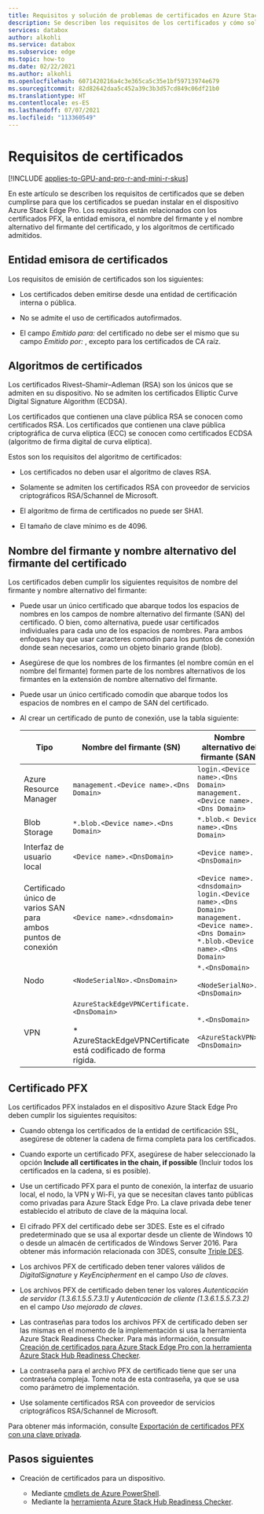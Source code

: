 ```yaml
---
title: Requisitos y solución de problemas de certificados en Azure Stack Edge Pro | Microsoft Docs
description: Se describen los requisitos de los certificados y cómo solucionar los errores de los certificados en un dispositivo Azure Stack Edge Pro.
services: databox
author: alkohli
ms.service: databox
ms.subservice: edge
ms.topic: how-to
ms.date: 02/22/2021
ms.author: alkohli
ms.openlocfilehash: 6071420216a4c3e365ca5c35e1bf59713974e679
ms.sourcegitcommit: 82d82642daa5c452a39c3b3d57cd849c06df21b0
ms.translationtype: HT
ms.contentlocale: es-ES
ms.lasthandoff: 07/07/2021
ms.locfileid: "113360549"
---
```

# <a name="certificate-requirements"></a>Requisitos de certificados

[!INCLUDE [applies-to-GPU-and-pro-r-and-mini-r-skus](../../includes/azure-stack-edge-applies-to-gpu-pro-r-mini-r-sku.md)]

En este artículo se describen los requisitos de certificados que se deben cumplirse para que los certificados se puedan instalar en el dispositivo Azure Stack Edge Pro. Los requisitos están relacionados con los certificados PFX, la entidad emisora, el nombre del firmante y el nombre alternativo del firmante del certificado, y los algoritmos de certificado admitidos.

## <a name="certificate-issuing-authority"></a>Entidad emisora de certificados

Los requisitos de emisión de certificados son los siguientes:

* Los certificados deben emitirse desde una entidad de certificación interna o pública.

* No se admite el uso de certificados autofirmados.

* El campo *Emitido para:* del certificado no debe ser el mismo que su campo *Emitido por:* , excepto para los certificados de CA raíz.


## <a name="certificate-algorithms"></a>Algoritmos de certificados

Los certificados Rivest–Shamir–Adleman (RSA) son los únicos que se admiten en su dispositivo. No se admiten los certificados Elliptic Curve Digital Signature Algorithm (ECDSA).

Los certificados que contienen una clave pública RSA se conocen como certificados RSA. Los certificados que contienen una clave pública criptográfica de curva elíptica (ECC) se conocen como certificados ECDSA (algoritmo de firma digital de curva elíptica).

Estos son los requisitos del algoritmo de certificados:

* Los certificados no deben usar el algoritmo de claves RSA.

* Solamente se admiten los certificados RSA con proveedor de servicios criptográficos RSA/Schannel de Microsoft.

* El algoritmo de firma de certificados no puede ser SHA1.

* El tamaño de clave mínimo es de 4096.

## <a name="certificate-subject-name-and-subject-alternative-name"></a>Nombre del firmante y nombre alternativo del firmante del certificado

Los certificados deben cumplir los siguientes requisitos de nombre del firmante y nombre alternativo del firmante:

* Puede usar un único certificado que abarque todos los espacios de nombres en los campos de nombre alternativo del firmante (SAN) del certificado. O bien, como alternativa, puede usar certificados individuales para cada uno de los espacios de nombres. Para ambos enfoques hay que usar caracteres comodín para los puntos de conexión donde sean necesarios, como un objeto binario grande (blob).

* Asegúrese de que los nombres de los firmantes (el nombre común en el nombre del firmante) formen parte de los nombres alternativos de los firmantes en la extensión de nombre alternativo del firmante.

* Puede usar un único certificado comodín que abarque todos los espacios de nombres en el campo de SAN del certificado.

* Al crear un certificado de punto de conexión, use la tabla siguiente:

    |Tipo |Nombre del firmante (SN)  |Nombre alternativo del firmante (SAN)  |Ejemplo de nombre de firmante |
    |---------|---------|---------|---------|
    |Azure Resource Manager|`management.<Device name>.<Dns Domain>`|`login.<Device name>.<Dns Domain>`<br>`management.<Device name>.<Dns Domain>`|`management.mydevice1.microsoftdatabox.com` |
    |Blob Storage|`*.blob.<Device name>.<Dns Domain>`|`*.blob.< Device name>.<Dns Domain>`|`*.blob.mydevice1.microsoftdatabox.com` |
    |Interfaz de usuario local| `<Device name>.<DnsDomain>`|`<Device name>.<DnsDomain>`| `mydevice1.microsoftdatabox.com` |
    |Certificado único de varios SAN para ambos puntos de conexión|`<Device name>.<dnsdomain>`|`<Device name>.<dnsdomain>`<br>`login.<Device name>.<Dns Domain>`<br>`management.<Device name>.<Dns Domain>`<br>`*.blob.<Device name>.<Dns Domain>`|`mydevice1.microsoftdatabox.com` |
    |Nodo|`<NodeSerialNo>.<DnsDomain>`|`*.<DnsDomain>`<br><br>`<NodeSerialNo>.<DnsDomain>`|`mydevice1.microsoftdatabox.com` |
    |VPN|`AzureStackEdgeVPNCertificate.<DnsDomain>`<br><br> * AzureStackEdgeVPNCertificate está codificado de forma rígida.  | `*.<DnsDomain>`<br><br>`<AzureStackVPN>.<DnsDomain>` | `edgevpncertificate.microsoftdatabox.com`|
    
## <a name="pfx-certificate"></a>Certificado PFX

Los certificados PFX instalados en el dispositivo Azure Stack Edge Pro deben cumplir los siguientes requisitos:

* Cuando obtenga los certificados de la entidad de certificación SSL, asegúrese de obtener la cadena de firma completa para los certificados.

* Cuando exporte un certificado PFX, asegúrese de haber seleccionado la opción **Include all certificates in the chain, if possible** (Incluir todos los certificados en la cadena, si es posible).

* Use un certificado PFX para el punto de conexión, la interfaz de usuario local, el nodo, la VPN y Wi-Fi, ya que se necesitan claves tanto públicas como privadas para Azure Stack Edge Pro. La clave privada debe tener establecido el atributo de clave de la máquina local.

* El cifrado PFX del certificado debe ser 3DES. Este es el cifrado predeterminado que se usa al exportar desde un cliente de Windows 10 o desde un almacén de certificados de Windows Server 2016. Para obtener más información relacionada con 3DES, consulte [Triple DES](https://en.wikipedia.org/wiki/Triple_DES).

* Los archivos PFX de certificado deben tener valores válidos de *DigitalSignature* y *KeyEncipherment* en el campo *Uso de claves*.

* Los archivos PFX de certificado deben tener los valores *Autenticación de servidor (1.3.6.1.5.5.7.3.1)* y *Autenticación de cliente (1.3.6.1.5.5.7.3.2)* en el campo *Uso mejorado de claves*.

* Las contraseñas para todos los archivos PFX de certificado deben ser las mismas en el momento de la implementación si usa la herramienta Azure Stack Readiness Checker. Para más información, consulte [Creación de certificados para Azure Stack Edge Pro con la herramienta Azure Stack Hub Readiness Checker](azure-stack-edge-gpu-create-certificates-tool.md).

* La contraseña para el archivo PFX de certificado tiene que ser una contraseña compleja. Tome nota de esta contraseña, ya que se usa como parámetro de implementación.

* Use solamente certificados RSA con proveedor de servicios criptográficos RSA/Schannel de Microsoft.

Para obtener más información, consulte [Exportación de certificados PFX con una clave privada](azure-stack-edge-gpu-prepare-certificates-device-upload.md#export-certificates-as-pfx-format-with-private-key).

## <a name="next-steps"></a>Pasos siguientes

- Creación de certificados para un dispositivo.

    - Mediante [cmdlets de Azure PowerShell](azure-stack-edge-gpu-create-certificates-powershell.md).
    - Mediante la [herramienta Azure Stack Hub Readiness Checker](azure-stack-edge-gpu-create-certificates-tool.md).

